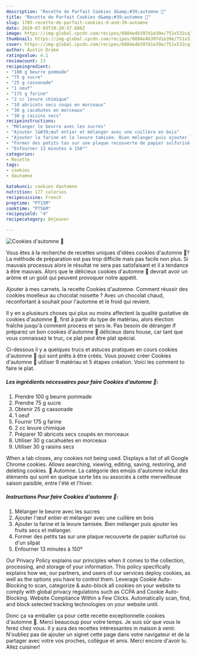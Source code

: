 ```yaml
---
description: "Recette de Parfait Cookies d&amp;#39;automne 🍁"
title: "Recette de Parfait Cookies d&amp;#39;automne 🍁"
slug: 1705-recette-de-parfait-cookies-d-and-39-automne
date: 2020-07-03T19:20:57.686Z
image: https://img-global.cpcdn.com/recipes/6884e4b397d1e39e/751x532cq70/cookies-dautomne-🍁-photo-principale-de-la-recette.jpg
thumbnail: https://img-global.cpcdn.com/recipes/6884e4b397d1e39e/751x532cq70/cookies-dautomne-🍁-photo-principale-de-la-recette.jpg
cover: https://img-global.cpcdn.com/recipes/6884e4b397d1e39e/751x532cq70/cookies-dautomne-🍁-photo-principale-de-la-recette.jpg
author: Austin Drake
ratingvalue: 4.1
reviewcount: 13
recipeingredient:
- "100 g beurre pommade"
- "75 g sucre"
- "25 g cassonade"
- "1 oeuf"
- "175 g farine"
- "2 cc levure chimique"
- "10 abricots secs coups en morceaux"
- "30 g cacahutes en morceaux"
- "30 g raisins secs"
recipeinstructions:
- "Mélanger le beurre avec les sucres"
- "Ajouter l&#39;œuf entier et mélanger avec une cuillère en bois"
- "Ajouter la farine et la levure tamisée. Bien mélanger puis ajouter les fruits secs et mélanger."
- "Former des petits tas sur une plaque recouverte de papier sulfurisé ou d&#39;un silpat"
- "Enfourner 13 minutes à 150°"
categories:
- Recette
tags:
- cookies
- dautomne

katakunci: cookies dautomne 
nutrition: 177 calories
recipecuisine: French
preptime: "PT15M"
cooktime: "PT56M"
recipeyield: "4"
recipecategory: Déjeuner

---
```



![Cookies d&#39;automne 🍁](https://img-global.cpcdn.com/recipes/6884e4b397d1e39e/751x532cq70/cookies-dautomne-🍁-photo-principale-de-la-recette.jpg)

Vous êtes à la recherche de recettes uniques d'idées cookies d&#39;automne 🍁? La méthode de préparation est pas trop difficile mais pas facile non plus. Si mauvais processus alors le résultat ne sera pas satisfaisant et il a tendance à être mauvais. Alors que le délicieux cookies d&#39;automne 🍁 devrait avoir un arôme et un goût qui peuvent provoquer notre appétit.

Ajouter à mes carnets. la recette Cookies d&#39;automne. Comment réussir des cookies moelleux au chocolat noisette ? Avec un chocolat chaud, réconfortant à souhait pour l&#39;automne et le froid qui revient.

Il y en a plusieurs choses qui plus ou moins affectent la qualité gustative de cookies d&#39;automne 🍁, first à partir du type de matériau, alors élection fraîche jusqu'à comment process et sers le. Pas besoin de déranger if préparez un bon cookies d&#39;automne 🍁 délicieux dans house, car tant que vous connaissez le truc, ce plat peut être plat spécial.


Ci-dessous il y a quelques trucs et astuces pratiques en cours cookies d&#39;automne 🍁 qui sont prêts à être créés. Vous pouvez créer Cookies d&#39;automne 🍁 utiliser 9 matériau et 5 étapes création. Voici les comment to faire le plat.

<!--inarticleads1-->

##### Les ingrédients nécessaires pour faire Cookies d&#39;automne 🍁:

1. Prendre 100 g beurre pommade
1. Prendre 75 g sucre
1. Obtenir 25 g cassonade
1.  1 oeuf
1. Fournir 175 g farine
1.  2 cc levure chimique
1. Préparer 10 abricots secs coupés en morceaux
1. Utiliser 30 g cacahuètes en morceaux
1. Utiliser 30 g raisins secs


When a tab closes, any cookies not being used. Displays a list of all Google Chrome cookies. Allows searching, viewing, editing, saving, restoring, and deleting cookies. 🍁 Automne. La catégorie des emojis d&#39;automne inclut des éléments qui sont en quelque sorte liés ou associés à cette merveilleuse saison paisible, entre l&#39;été et l&#39;hiver. 

<!--inarticleads2-->

##### Instructions Pour faire Cookies d&#39;automne 🍁:

1. Mélanger le beurre avec les sucres
1. Ajouter l&#39;œuf entier et mélanger avec une cuillère en bois
1. Ajouter la farine et la levure tamisée. Bien mélanger puis ajouter les fruits secs et mélanger.
1. Former des petits tas sur une plaque recouverte de papier sulfurisé ou d&#39;un silpat
1. Enfourner 13 minutes à 150°


Our Privacy Policy explains our principles when it comes to the collection, processing, and storage of your information. This policy specifically explains how we, our partners, and users of our services deploy cookies, as well as the options you have to control them. Leverage Cookie Auto-Blocking to scan, categorize &amp; auto-block all cookies on your website to comply with global privacy regulations such as CCPA and Cookie Auto-Blocking. Website Compliance Within a Few Clicks. Automatically scan, find, and block selected tracking technologies on your website until. 


Donc ça va emballer ça pour cette recette exceptionnelle cookies d&#39;automne 🍁. Merci beaucoup pour votre temps. Je suis sûr que vous le ferez chez vous. Il y aura des recettes  intéressantes in maison à venir. N'oubliez pas de ajouter un signet cette page dans votre navigateur et de la partager avec votre vos proches, collègue et amis. Merci encore d'avoir lu. Allez cuisiner!
